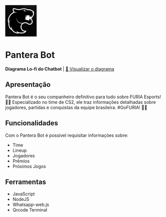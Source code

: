 <img src="./src/furiaFoto.jpg" width="100" height="100" alt="Foto Furia">
<strong><h1>Pantera Bot</h1></strong>


<strong>Diagrama Lo-fi do Chatbot </strong> |
[📑 Visualizar o diagrama](./docs/diagramaPanteraBot.pdf)


## <strong>Apresentação</strong>

Pantera Bot é o seu companheiro definitivo para tudo sobre FURIA Esports! 🐾🔥 Especializado no time de CS2, ele traz informações detalhadas sobre jogadores, partidas e conquistas da equipe brasileira. #GoFURIA! 🖤🐾 

## <strong>Funcionalidades</strong>
Com o Pantera Bot é possível requisitar informações sobre:
<ul>
        <li>Time</li>
        <li>Lineup</li>
        <li>Jogadores</li>
        <li>Prêmios</li>
        <li>Próximos Jogos</li>
</ul>

## <strong>Ferramentas</strong>
<ul>
    <li>JavaScript</li>
    <li>NodeJS</li>
    <li>Whatsapp-web.js</li>
    <li>Qrcode Terminal</li>
</ul>
<br>



